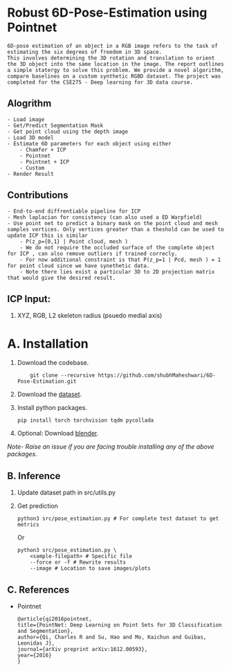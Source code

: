# Robust 6D-Pose-Estimation using Pointnet  
    6D-pose estimation of an object in a RGB image refers to the task of estimating the six degrees of freedom in 3D space. 
    This involves determining the 3D rotation and translation to orient the 3D object into the same location in the image. The report outlines a simple statergy to solve this problem. We provide a novel algorithm, compare baselines on a custom synthetic RGBD dataset. The project was completed for the CSE275 - Deep learning for 3D data course.    



## Alogrithm 
    - Load image 
    - Get/Predict Segmentation Mask 
    - Get point cloud using the depth image 
    - Load 3D model
    - Estimate 6D parameters for each object using either
        - Chamfer + ICP
        - Pointnet 
        - Pointnet + ICP 
        - Custom 
    - Render Result   

## Contributions 
    - End-to-end diffrentiable pipeline for ICP 
    - Mesh laplacian for consistency (can also used a ED Warpfield)
    - Use point net to predict a binary mask on the point cloud and mesh samples vertices. Only vertices greater than a theshold can be used to update ICP this is similar  
        - P(z_p={0,1} | Point cloud, mesh )
        - We do not require the occluded surface of the complete object for ICP , can also remove outliers if trained correcly. 
        - For now additional constraint is that P(z_p=1 | Pcd, mesh ) = 1 for point cloud since we have synethetic data. 
        - Note there lies exist a particular 3D to 2D projection matrix that would give the desired result. 

## ICP Input: 
1. XYZ, RGB, L2 skeleton radius (psuedo medial axis)


# A. Installation

1. Download the codebase.
    ```
        git clone --recursive https://github.com/shubhMaheshwari/6D-Pose-Estimation.git 
    ```

2. Download the [dataset](https://drive.google.com/drive/folders/196tuNaIivzsfsKOdrNy9tMrENJpMeFBW?usp=drive_link).

2. Install python packages. 
    ```
    pip install torch torchvision tqdm pycollada
    ```

3. Optional: Download [blender](https://www.blender.org/download/).

*Note- Raise an issue if you are facing trouble installing any of the above packages.*



## B. Inference   
1. Update dataset path in src/utils.py

2. Get prediction
    ```
    python3 src/pose_estimation.py # For complete test dataset to get metrics
    ```
    Or 
    ```
    python3 src/pose_estimation.py \
        <sample-filepath> # Specific file 
        --force or -f # Rewrite results 
        --image # Location to save images/plots 
    ```



## C. References
- Pointnet
    ```
    @article{qi2016pointnet,
    title={PointNet: Deep Learning on Point Sets for 3D Classification and Segmentation},
    author={Qi, Charles R and Su, Hao and Mo, Kaichun and Guibas, Leonidas J},
    journal={arXiv preprint arXiv:1612.00593},
    year={2016}
    }
    ```
